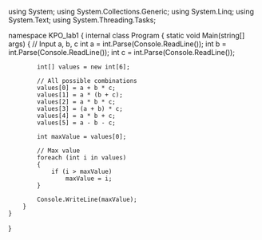 using System;
using System.Collections.Generic;
using System.Linq;
using System.Text;
using System.Threading.Tasks;

namespace KPO_lab1
{
    internal class Program
    {
        static void Main(string[] args)
        {
            // Input a, b, c
            int a = int.Parse(Console.ReadLine());
            int b = int.Parse(Console.ReadLine());
            int c = int.Parse(Console.ReadLine());

            int[] values = new int[6];

            // All possible combinations
            values[0] = a + b * c;
            values[1] = a * (b + c);
            values[2] = a * b * c;
            values[3] = (a + b) * c;
            values[4] = a * b + c;
            values[5] = a - b - c;

            int maxValue = values[0];

            // Max value
            foreach (int i in values) 
            {
                if (i > maxValue)
                    maxValue = i;
            }

            Console.WriteLine(maxValue);
        }
    }
}